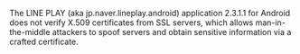 The LINE PLAY (aka jp.naver.lineplay.android) application 2.3.1.1 for Android does not verify X.509 certificates from SSL servers, which allows man-in-the-middle attackers to spoof servers and obtain sensitive information via a crafted certificate.